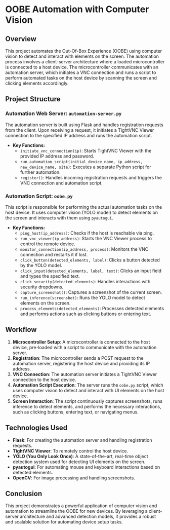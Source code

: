 # OOBE Automation with Computer Vision

## Overview

This project automates the Out-Of-Box Experience (OOBE) using computer vision to detect and interact with elements on the screen. The automation process involves a client-server architecture where a loaded microcontroller is connected to a host device. The microcontroller communicates with an automation server, which initiates a VNC connection and runs a script to perform automated tasks on the host device by scanning the screen and clicking elements accordingly.

## Project Structure

### Automation Web Server: `automation-server.py`

The automation server is built using Flask and handles registration requests from the client. Upon receiving a request, it initiates a TightVNC Viewer connection to the specified IP address and runs the automation script. 

- **Key Functions:**
  - `initiate_vnc_connection(ip)`: Starts TightVNC Viewer with the provided IP address and password.
  - `run_automation_script(initial_device_name, ip_address, new_device_name, site)`: Executes a separate Python script for further automation.
  - `register()`: Handles incoming registration requests and triggers the VNC connection and automation script.

### Automation Script: `oobe.py`

This script is responsible for performing the actual automation tasks on the host device. It uses computer vision (YOLO model) to detect elements on the screen and interacts with them using `pyautogui`.

- **Key Functions:**
  - `ping_host(ip_address)`: Checks if the host is reachable via ping.
  - `run_vnc_viewer(ip_address)`: Starts the VNC Viewer process to control the remote device.
  - `monitor_connection(ip_address, process)`: Monitors the VNC connection and restarts it if lost.
  - `click_button(detected_elements, label)`: Clicks a button detected by the YOLO model.
  - `click_input(detected_elements, label, text)`: Clicks an input field and types the specified text.
  - `click_security(detected_elements)`: Handles interactions with security dropdowns.
  - `capture_screenshot()`: Captures a screenshot of the current screen.
  - `run_inference(screenshot)`: Runs the YOLO model to detect elements on the screen.
  - `process_elements(detected_elements)`: Processes detected elements and performs actions such as clicking buttons or entering text.

## Workflow

1. **Microcontroller Setup**: A microcontroller is connected to the host device, pre-loaded with a script to communicate with the automation server.
2. **Registration**: The microcontroller sends a POST request to the automation server, registering the host device and providing its IP address.
3. **VNC Connection**: The automation server initiates a TightVNC Viewer connection to the host device.
4. **Automation Script Execution**: The server runs the `oobe.py` script, which uses computer vision to detect and interact with UI elements on the host device.
5. **Screen Interaction**: The script continuously captures screenshots, runs inference to detect elements, and performs the necessary interactions, such as clicking buttons, entering text, or navigating menus.

## Technologies Used

- **Flask**: For creating the automation server and handling registration requests.
- **TightVNC Viewer**: To remotely control the host device.
- **YOLO (You Only Look Once)**: A state-of-the-art, real-time object detection system used for detecting UI elements on the screen.
- **pyautogui**: For automating mouse and keyboard interactions based on detected elements.
- **OpenCV**: For image processing and handling screenshots.

## Conclusion

This project demonstrates a powerful application of computer vision and automation to streamline the OOBE for new devices. By leveraging a client-server architecture and advanced detection models, it provides a robust and scalable solution for automating device setup tasks.

